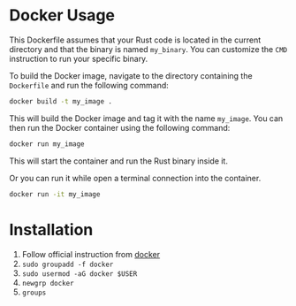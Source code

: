 # Docker Usage
This Dockerfile assumes that your Rust code is located in the current directory and that the binary is named `my_binary`. You can customize the `CMD` instruction to run your specific binary.

To build the Docker image, navigate to the directory containing the `Dockerfile` and run the following command:

```bash
docker build -t my_image .
```


This will build the Docker image and tag it with the name `my_image`. You can then run the Docker container using the following command:

```bash
docker run my_image
```
This will start the container and run the Rust binary inside it.

Or you can run it while open a terminal connection into the container. 

```bash
docker run -it my_image
```

# Installation
1. Follow official instruction from [docker](https://docs.docker.com/desktop/install/ubuntu/)
2. `sudo groupadd -f docker`
3. `sudo usermod -aG docker $USER`
4. `newgrp docker`
5. `groups`